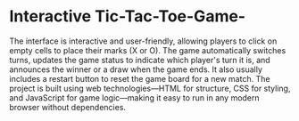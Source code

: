 # Interactive Tic-Tac-Toe-Game-
 The interface is interactive and user-friendly, allowing players to click on empty cells to place their marks (X or O). The game automatically switches turns, updates the game status to indicate which player's turn it is, and announces the winner or a draw when the game ends. It also usually includes a restart button to reset the game board for a new match. The project is built using web technologies—HTML for structure, CSS for styling, and JavaScript for game logic—making it easy to run in any modern browser without dependencies.
